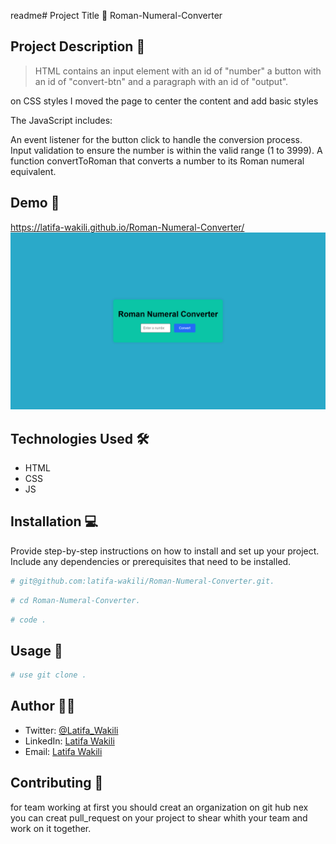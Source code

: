 readme# Project Title 🚀
Roman-Numeral-Converter
## Project Description 📝

>HTML contains an input element with an id of "number" a button with an id of "convert-btn" and a paragraph with an id of "output".

on CSS styles I moved the page to center the content and add basic styles

The JavaScript includes:

An event listener for the button click to handle the conversion process.
Input validation to ensure the number is within the valid range (1 to 3999).
A function convertToRoman that converts a number to its Roman numeral equivalent.


## Demo 📸
https://latifa-wakili.github.io/Roman-Numeral-Converter/
![Demo](Roman-NC.png)

## Technologies Used 🛠️

- HTML
- CSS
- JS

## Installation 💻

Provide step-by-step instructions on how to install and set up your project. Include any dependencies or prerequisites that need to be installed.

```bash
# git@github.com:latifa-wakili/Roman-Numeral-Converter.git.
```

```bash
# cd Roman-Numeral-Converter.
```


 ```bash
# code .
```

## Usage 🎯

```bash
# use git clone .
```

## Author 👩‍💻
- Twitter: [@Latifa_Wakili](https://x.com/WakiliLatifa?t=wlHTh8JuyFprQsN_hZQGWQ&s=08)
- LinkedIn: [Latifa Wakili](https://www.linkedin.com/in/latifa-wakili-68423b277?utm_source=share&utm_campaign=share_via&utm_content=profile&utm_medium=android_app)
- Email: [Latifa Wakili](saavenwakili@gmail.com)

## Contributing 🤝
for team working at first you should creat an organization on git hub nex you can creat pull_request on your project to shear whith your team and work on it together.


